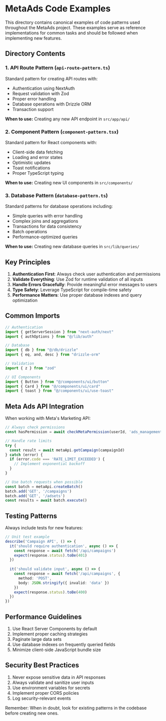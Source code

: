 # MetaAds Code Examples

This directory contains canonical examples of code patterns used throughout the MetaAds project. These examples serve as reference implementations for common tasks and should be followed when implementing new features.

## Directory Contents

### 1. API Route Pattern (`api-route-pattern.ts`)
Standard pattern for creating API routes with:
- Authentication using NextAuth
- Request validation with Zod
- Proper error handling
- Database operations with Drizzle ORM
- Transaction support

**When to use:** Creating any new API endpoint in `src/app/api/`

### 2. Component Pattern (`component-pattern.tsx`)
Standard pattern for React components with:
- Client-side data fetching
- Loading and error states
- Optimistic updates
- Toast notifications
- Proper TypeScript typing

**When to use:** Creating new UI components in `src/components/`

### 3. Database Pattern (`database-pattern.ts`)
Standard patterns for database operations including:
- Simple queries with error handling
- Complex joins and aggregations
- Transactions for data consistency
- Batch operations
- Performance-optimized queries

**When to use:** Creating new database queries in `src/lib/queries/`

## Key Principles

1. **Authentication First**: Always check user authentication and permissions
2. **Validate Everything**: Use Zod for runtime validation of all inputs
3. **Handle Errors Gracefully**: Provide meaningful error messages to users
4. **Type Safety**: Leverage TypeScript for compile-time safety
5. **Performance Matters**: Use proper database indexes and query optimization

## Common Imports

```typescript
// Authentication
import { getServerSession } from "next-auth/next"
import { authOptions } from "@/lib/auth"

// Database
import { db } from "@/db/drizzle"
import { eq, and, desc } from "drizzle-orm"

// Validation
import { z } from "zod"

// UI Components
import { Button } from "@/components/ui/button"
import { Card } from "@/components/ui/card"
import { toast } from "@/components/ui/use-toast"
```

## Meta Ads API Integration

When working with Meta's Marketing API:

```typescript
// Always check permissions
const hasPermission = await checkMetaPermission(userId, 'ads_management')

// Handle rate limits
try {
  const result = await metaApi.getCampaign(campaignId)
} catch (error) {
  if (error.code === 'RATE_LIMIT_EXCEEDED') {
    // Implement exponential backoff
  }
}

// Use batch requests when possible
const batch = metaApi.createBatch()
batch.add('GET', '/campaigns')
batch.add('GET', '/adsets')
const results = await batch.execute()
```

## Testing Patterns

Always include tests for new features:

```typescript
// Unit test example
describe('Campaign API', () => {
  it('should require authentication', async () => {
    const response = await fetch('/api/campaigns')
    expect(response.status).toBe(401)
  })
  
  it('should validate input', async () => {
    const response = await fetch('/api/campaigns', {
      method: 'POST',
      body: JSON.stringify({ invalid: 'data' })
    })
    expect(response.status).toBe(400)
  })
})
```

## Performance Guidelines

1. Use React Server Components by default
2. Implement proper caching strategies
3. Paginate large data sets
4. Use database indexes on frequently queried fields
5. Minimize client-side JavaScript bundle size

## Security Best Practices

1. Never expose sensitive data in API responses
2. Always validate and sanitize user inputs
3. Use environment variables for secrets
4. Implement proper CORS policies
5. Log security-relevant events

Remember: When in doubt, look for existing patterns in the codebase before creating new ones.
